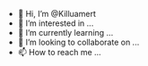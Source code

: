 - 👋 Hi, I’m @Killuamert
- 👀 I’m interested in ...
- 🌱 I’m currently learning ...
- 💞️ I’m looking to collaborate on ...
- 📫 How to reach me ...

<!---
Killuamert/Killuamert is a ✨ special ✨ repository because its `README.md` (this file) appears on your GitHub profile.
You can click the Preview link to take a look at your changes.
--->
